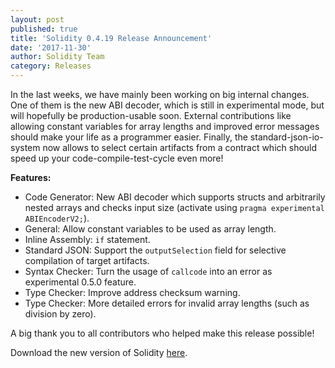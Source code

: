 ```yaml
---
layout: post
published: true
title: 'Solidity 0.4.19 Release Announcement'
date: '2017-11-30'
author: Solidity Team
category: Releases
---
```


In the last weeks, we have mainly been working on big internal changes. One of
them is the new ABI decoder, which is still in experimental mode, but will
hopefully be production-usable soon. External contributions like allowing
constant variables for array lengths and improved error messages should make
your life as a programmer easier. Finally, the standard-json-io-system now
allows to select certain artifacts from a contract which should speed up your
code-compile-test-cycle even more!

**Features:**

- Code Generator: New ABI decoder which supports structs and arbitrarily nested
  arrays and checks input size (activate using
  `pragma experimental ABIEncoderV2;`).
- General: Allow constant variables to be used as array length.
- Inline Assembly: `if` statement.
- Standard JSON: Support the `outputSelection` field for selective compilation
  of target artifacts.
- Syntax Checker: Turn the usage of `callcode` into an error as experimental
  0.5.0 feature.
- Type Checker: Improve address checksum warning.
- Type Checker: More detailed errors for invalid array lengths (such as division
  by zero).

A big thank you to all contributors who helped make this release possible!

Download the new version of Solidity
[here](https://github.com/ethereum/solidity/releases/tag/v0.4.19).

